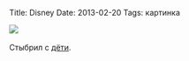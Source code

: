 Title: Disney
Date: 2013-02-20
Tags: картинка

<div class="text"><img src="https://dl.dropbox.com/u/140528/site/chelyabinsk-disney.gif" /><br /><br />
Стыбрил с <a href="http://hahahahah.d3.ru/comments/417176">дёти</a>.</div>